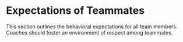 # Expectations of Teammates

This section outlines the behavioral expectations for all team members. Coaches should foster an environment of respect among teammates.

